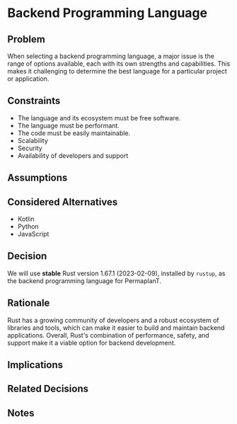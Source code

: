# Backend Programming Language

## Problem

When selecting a backend programming language, a major issue is the range of options available, each with its own strengths and capabilities. 
This makes it challenging to determine the best language for a particular project or application.

## Constraints

- The language and its ecosystem must be free software.
- The language must be performant.
- The code must be easily maintainable.
- Scalability
- Security
- Availability of developers and support

## Assumptions

## Considered Alternatives

- Kotlin
- Python
- JavaScript

## Decision

We will use **stable** Rust version 1.67.1 (2023-02-09), installed by `rustup`, as the backend programming language for PermaplanT.

## Rationale

Rust has a growing community of developers and a robust ecosystem of libraries and tools, which can make it easier to build and maintain backend applications.
Overall, Rust's combination of performance, safety, and support make it a viable option for backend development.

## Implications

## Related Decisions

## Notes
